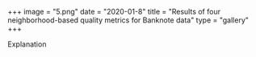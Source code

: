 +++
image = "5.png"
date = "2020-01-8"
title = "Results of four neighborhood-based quality metrics for Banknote data"
type = "gallery"
+++

Explanation